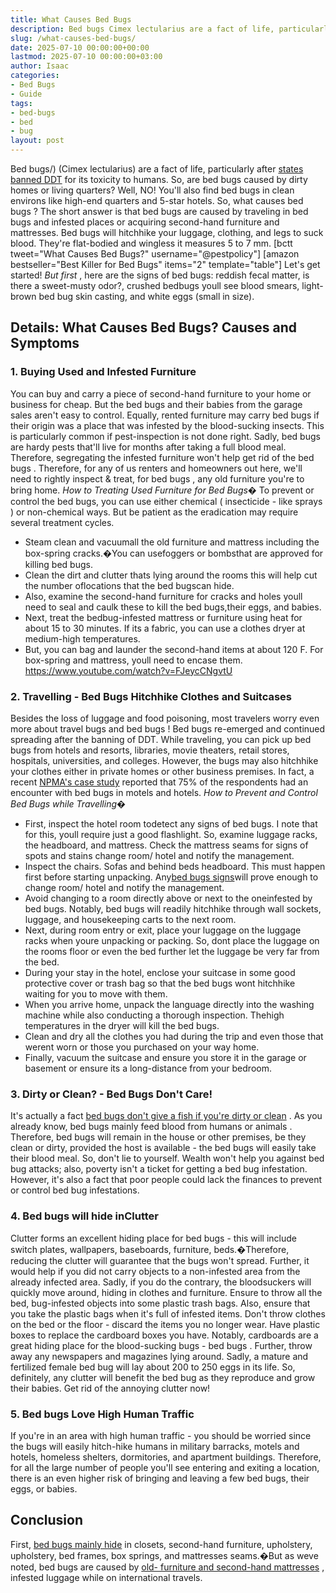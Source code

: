```yaml
---
title: What Causes Bed Bugs
description: Bed bugs Cimex lectularius are a fact of life, particularly after states banned DDT for its toxicity to humans. So, are bed bugs caused by dirty homes or...
slug: /what-causes-bed-bugs/
date: 2025-07-10 00:00:00+00:00
lastmod: 2025-07-10 00:00:00+03:00
author: Isaac
categories:
- Bed Bugs
- Guide
tags:
- bed-bugs
- bed
- bug
layout: post
---
```

Bed bugs/)
(Cimex lectularius) are a fact of life, particularly after
[states banned DDT](https://www.epa.gov/ingredients-used-pesticide-products/ddt-brief-history-and-status)
for its toxicity to humans. So, are bed bugs caused by dirty homes or living quarters? Well, NO!
You'll also find bed bugs in clean environs like high-end quarters and 5-star hotels. So, what
causes bed bugs
?
The short answer is that
bed bugs are caused
by traveling in bed bugs and infested places or acquiring second-hand furniture and mattresses. Bed bugs will hitchhike your luggage, clothing, and legs to suck blood. They're flat-bodied and wingless  it measures 5 to 7 mm.
[bctt tweet="What Causes Bed Bugs?" username="@pestpolicy"]
[amazon bestseller="Best Killer for Bed Bugs" items="2" template="table"]
Let's get started!
*But first*
,
here are the signs of bed bugs:
reddish fecal matter, is there a sweet-musty odor?, crushed bedbugs  youll see blood smears, light-brown bed bug skin casting, and white eggs (small in size).
## Details: What Causes Bed Bugs? Causes and Symptoms
### 1. Buying Used and Infested Furniture
You can buy and carry a piece of second-hand furniture to your home or business for cheap. But the bed bugs and
their babies
from the garage sales aren't easy to control.
Equally,
rented furniture may carry bed bugs
if their origin was a place that was infested by the blood-sucking insects. This is particularly common if pest-inspection is not done right.
Sadly,
bed bugs are hardy pests that'll live
for months after taking a full blood meal. Therefore, segregating the infested furniture won't help
get rid of the bed bugs
.
Therefore, for any of us renters and homeowners out here, we'll need to rightly
inspect & treat, for bed bugs
, any old furniture you're to bring home.
*How to Treating Used Furniture for Bed Bugs�*
To prevent or control the bed bugs, you can use either chemical (
insecticide - like sprays
) or non-chemical ways. But be patient as the eradication may require several treatment cycles.
- Steam clean and vacuumall the old furniture and mattress  including the box-spring cracks.�You can usefoggers or bombsthat are approved for killing bed bugs.
- Clean the dirt and clutter thats lying around the rooms  this will help cut the number oflocations that the bed bugscan hide.
- Also, examine the second-hand furniture for cracks and holes  youll need to seal and caulk these to kill the bed bugs,their eggs, and babies.
- Next, treat the bedbug-infested mattress or furniture using heat for about 15 to 30 minutes. If its a fabric, you can use a clothes dryer at medium-high temperatures.
- But, you can bag and launder the second-hand items at about 120 F. For box-spring and mattress, youll need to encase them.
https://www.youtube.com/watch?v=FJeycCNgvtU
### 2. Travelling - Bed Bugs Hitchhike Clothes and Suitcases
Besides the loss of luggage and food poisoning, most
travelers worry even more about travel bugs and bed bugs
! Bed bugs re-emerged and continued spreading after the banning of DDT.
While traveling, you can pick up bed bugs from hotels and resorts, libraries, movie theaters, retail stores, hospitals, universities, and colleges.
However, the bugs may also hitchhike your clothes either in private homes or other business premises.
In fact, a recent
[NPMA's case study](https://www.npmapestworld.org/default/assets/File/newsroom/magazine/2015/nov-dec_2015.pdf)
reported that 75% of the respondents had an encounter with bed bugs in motels and hotels.
*How to Prevent and Control Bed Bugs while Travelling�*
- First, inspect the hotel room todetect any signs of bed bugs. I note that for this, youll require just a good flashlight. So, examine luggage racks, the headboard, and mattress. Check the mattress seams for signs of spots and stains  change room/ hotel and notify the management.
- Inspect the chairs. Sofas and behind beds headboard. This must happen first before starting unpacking. Any[bed bugs signs](https://pestpolicy.com/what-does-bed-bug-poop-look-like/)will prove enough to change room/ hotel and notify the management.
- Avoid changing to a room directly above or next to the oneinfested by bed bugs. Notably, bed bugs will readily hitchhike through wall sockets, luggage, and housekeeping carts to the next room.
- Next, during room entry or exit, place your luggage on the luggage racks when youre unpacking or packing. So, dont place the luggage on the rooms floor or even the bed  further let the luggage be very far from the bed.
- During your stay in the hotel, enclose your suitcase in some good protective cover or trash bag so that the bed bugs wont hitchhike waiting for you to move with them.
- When you arrive home, unpack the language directly into the washing machine while also conducting a thorough inspection. Thehigh temperatures in the dryer will kill the bed bugs.
- Clean and dry all the clothes you had during the trip and even those that werent worn or those you purchased on your way home.
- Finally, vacuum the suitcase and ensure you store it in the garage or basement  or ensure its a long-distance from your bedroom.
### 3. Dirty or Clean? - Bed Bugs Don't Care!
It's actually a fact
[bed bugs don't give a fish if you're dirty or clean](https://www.thoughtco.com/what-are-these-tiny-black-bugs-in-my-house-1968030)
. As you already know,
bed bugs mainly feed blood from humans or animals
.
Therefore,
bed bugs will remain in the house
or other premises, be they clean or dirty, provided the host is available - the bed bugs will easily take their blood meal.
So, don't lie to yourself. Wealth won't help you
against bed bug
attacks; also, poverty isn't a ticket for getting a bed bug infestation. However, it's also a fact that poor people could lack the finances to
prevent or control bed bug
infestations.
### 4. Bed bugs will hide inClutter
Clutter forms an excellent
hiding place
for bed bugs - this will include switch plates, wallpapers, baseboards, furniture, beds.�Therefore, reducing the clutter will guarantee that the bugs won't spread.
Further, it would help if you did not carry objects to a non-infested area from the already infected area. Sadly, if you do the contrary, the bloodsuckers will quickly move around, hiding in clothes and furniture.
Ensure to throw all the bed, bug-infested objects into some plastic trash bags. Also, ensure that you take the plastic bags when it's full of infested items. Don't throw clothes on the bed or the floor - discard the items you no longer wear.
Have plastic boxes to replace the cardboard boxes you have. Notably, cardboards are a great hiding place for the
blood-sucking bugs - bed bugs
. Further, throw away any newspapers and magazines lying around.
Sadly, a mature and fertilized female bed bug will
lay about 200 to 250 eggs
in its life. So, definitely, any clutter will benefit the bed bug as they reproduce and grow their babies. Get rid of the annoying clutter now!
### 5. Bed bugs Love High Human Traffic
If you're in an area with high human traffic - you should be worried since the bugs will easily hitch-hike humans in military barracks, motels and hotels, homeless shelters, dormitories, and apartment buildings.
Therefore, for all the large number of people you'll see entering and exiting a location, there is an even higher risk of bringing and leaving a few bed bugs, their eggs, or babies.
## Conclusion
First,
[bed bugs mainly hide](https://pestpolicy.com/where-do-bed-bugs-hide/)
in closets, second-hand furniture, upholstery, upholstery, bed frames, box springs, and mattresses seams.�But as weve noted, bed bugs are caused by
[old- furniture and second-hand mattresses](https://pestpolicy.com/best-bed-bug-mattress-encasements/)
, infested luggage while on international travels.